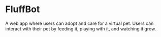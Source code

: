 # FluffBot
 A web app where users can adopt and care for a virtual pet. Users can interact with their pet by feeding it, playing with it, and watching it grow.
